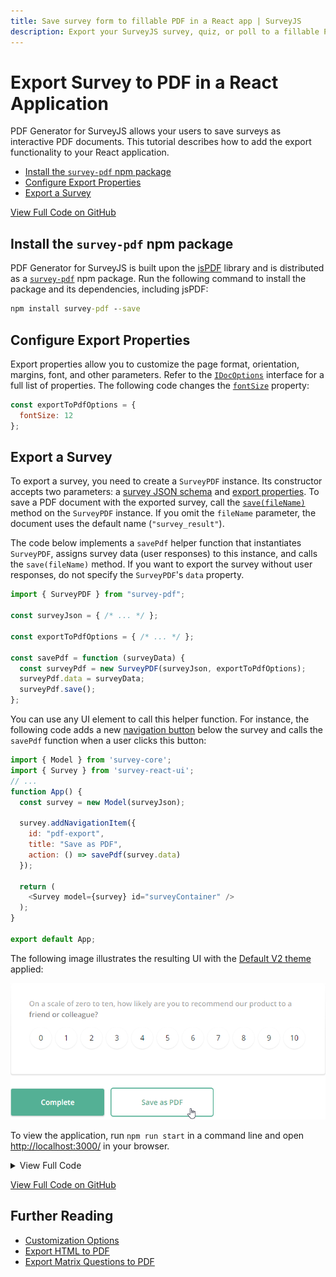 ```yaml
---
title: Save survey form to fillable PDF in a React app | SurveyJS
description: Export your SurveyJS survey, quiz, or poll to a fillable PDF form in a React application. A step-by-step guide to help you get started.
---
```

# Export Survey to PDF in a React Application

PDF Generator for SurveyJS allows your users to save surveys as interactive PDF documents. This tutorial describes how to add the export functionality to your React application.

- [Install the `survey-pdf` npm package](#install-the-survey-pdf-npm-package)
- [Configure Export Properties](#configure-export-properties)
- [Export a Survey](#export-a-survey)

[View Full Code on GitHub](https://github.com/surveyjs/code-examples/tree/main/get-started-pdf/react (linkStyle))

## Install the `survey-pdf` npm package

PDF Generator for SurveyJS is built upon the <a href="https://github.com/parallax/jsPDF#readme" target="_blank">jsPDF</a> library and is distributed as a <a href="https://www.npmjs.com/package/survey-pdf" target="_blank">`survey-pdf`</a> npm package. Run the following command to install the package and its dependencies, including jsPDF:

```cmd
npm install survey-pdf --save
```

## Configure Export Properties

Export properties allow you to customize the page format, orientation, margins, font, and other parameters. Refer to the [`IDocOptions`](/Documentation/Pdf-Export?id=idocoptions) interface for a full list of properties. The following code changes the [`fontSize`](/Documentation/Pdf-Export?id=idocoptions#fontSize) property:

```js
const exportToPdfOptions = {
  fontSize: 12
};
```

## Export a Survey

To export a survey, you need to create a `SurveyPDF` instance. Its constructor accepts two parameters: a [survey JSON schema](/Documentation/Library?id=design-survey-create-a-simple-survey#define-a-static-survey-model-in-json) and [export properties](#configure-export-properties). To save a PDF document with the exported survey, call the [`save(fileName)`](/Documentation/Pdf-Export?id=surveypdf#save) method on the `SurveyPDF` instance. If you omit the `fileName` parameter, the document uses the default name (`"survey_result"`).

The code below implements a `savePdf` helper function that instantiates `SurveyPDF`, assigns survey data (user responses) to this instance, and calls the `save(fileName)` method. If you want to export the survey without user responses, do not specify the `SurveyPDF`'s `data` property.

```js
import { SurveyPDF } from "survey-pdf";

const surveyJson = { /* ... */ };

const exportToPdfOptions = { /* ... */ };

const savePdf = function (surveyData) {
  const surveyPdf = new SurveyPDF(surveyJson, exportToPdfOptions);
  surveyPdf.data = surveyData;
  surveyPdf.save();
};
```

You can use any UI element to call this helper function. For instance, the following code adds a new [navigation button](/Documentation/Library?id=iaction) below the survey and calls the `savePdf` function when a user clicks this button:

```js
import { Model } from 'survey-core';
import { Survey } from 'survey-react-ui';
// ...
function App() {
  const survey = new Model(surveyJson);
  
  survey.addNavigationItem({
    id: "pdf-export",
    title: "Save as PDF",
    action: () => savePdf(survey.data)
  });

  return (
    <Survey model={survey} id="surveyContainer" />
  );
}

export default App;
```

The following image illustrates the resulting UI with the [Default V2 theme](/Documentation/Library?id=get-started-react#configure-styles) applied:

![Export Survey to PDF - Save as PDF navigation button](images/surveypdf-navigation-button.png)

To view the application, run `npm run start` in a command line and open [http://localhost:3000/](http://localhost:3000/) in your browser.

<details>
    <summary>View Full Code</summary>  

```js
import './App.css'

import 'survey-core/defaultV2.min.css';
import { StylesManager, Model } from 'survey-core';
import { Survey } from 'survey-react-ui';
import { SurveyPDF } from 'survey-pdf';

StylesManager.applyTheme("defaultV2");

const surveyJson = {
  // ...
};

const exportToPdfOptions = {
  fontSize: 12
};

const savePdf = function (surveyData) {
  const surveyPdf = new SurveyPDF(surveyJson, exportToPdfOptions);
  surveyPdf.data = surveyData;
  surveyPdf.save();
};

function App() {
  const survey = new Model(surveyJson);
  
  survey.addNavigationItem({
    id: "pdf-export",
    title: "Save as PDF",
    action: () => savePdf(survey.data)
  });

  return (
    <Survey model={survey} id="surveyContainer" />
  );
}

export default App;
```
</details>

[View Full Code on GitHub](https://github.com/surveyjs/code-examples/tree/main/get-started-pdf/react (linkStyle))

## Further Reading

- [Customization Options](/Documentation/Pdf-Export?id=Customization-Options)
- [Export HTML to PDF](/Documentation/Pdf-Export?id=HtmlToPdf)
- [Export Matrix Questions to PDF](/Documentation/Pdf-Export?id=MatrixToPdf)